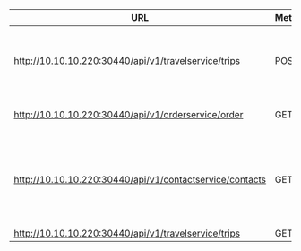 | URL | Method | Success | Failed | Request Body | Response Body |
| --- | ------ | ------- | ------ | ------------ | ------------- |
| http://10.10.10.220:30440/api/v1/travelservice/trips | POST | 2 | 0 | {"loginId":"98bbe24b-7c4a-4b76-8be1-e9ed5c63690f","tripId":"G777","trainTypeName":"expedita","routeId":"659652d6-1d08-4dcf-bb63-122459013481","startStationName":"Shenzhen Bei","stationsName":"Shenzhen Bei, California Airport","terminalStationName":"California Airport","startTime":"1981-07-17","endTime":"1978-11-14"} | {"loginId":"98bbe24b-7c4a-4b76-8be1-e9ed5c63690f","tripId":"G777","trainTypeName":"expedita","routeId":"659652d6-1d08-4dcf-bb63-122459013481","startStationName":"Shenzhen Bei","stationsName":"Shenzhen Bei, California Airport","terminalStationName":"California Airport","startTime":"1981-07-17","endTime":"1978-11-14"} |
| http://10.10.10.220:30440/api/v1/orderservice/order | GET | 0 | 10 | null<br>null<br>null | null<br>null<br>null |
| http://10.10.10.220:30440/api/v1/contactservice/contacts | GET | 0 | 20 | null<br>null<br>null<br>null<br>null<br>null<br>null<br>null | null<br>null<br>null<br>null<br>null<br>null<br>null<br>null |
| http://10.10.10.220:30440/api/v1/travelservice/trips | GET | 10 | 0 |  |  |
